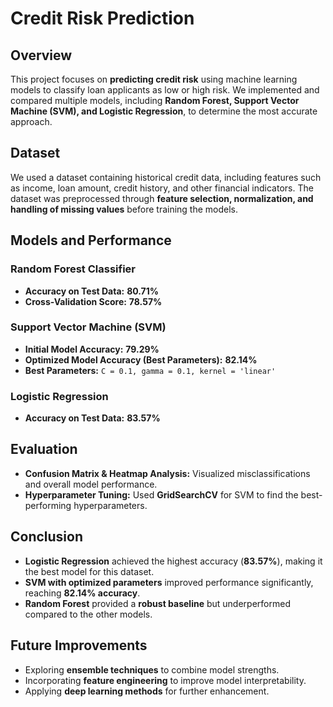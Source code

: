 # Credit Risk Prediction  

## Overview  
This project focuses on **predicting credit risk** using machine learning models to classify loan applicants as low or high risk. We implemented and compared multiple models, including **Random Forest, Support Vector Machine (SVM), and Logistic Regression**, to determine the most accurate approach.  

## Dataset  
We used a dataset containing historical credit data, including features such as income, loan amount, credit history, and other financial indicators. The dataset was preprocessed through **feature selection, normalization, and handling of missing values** before training the models.  

## Models and Performance  

### **Random Forest Classifier**  
- **Accuracy on Test Data:** **80.71%**  
- **Cross-Validation Score:** **78.57%**  

### **Support Vector Machine (SVM)**  
- **Initial Model Accuracy:** **79.29%**  
- **Optimized Model Accuracy (Best Parameters):** **82.14%**  
- **Best Parameters:** `C = 0.1, gamma = 0.1, kernel = 'linear'`  

### **Logistic Regression**  
- **Accuracy on Test Data:** **83.57%**  

## Evaluation  
- **Confusion Matrix & Heatmap Analysis:** Visualized misclassifications and overall model performance.  
- **Hyperparameter Tuning:** Used **GridSearchCV** for SVM to find the best-performing hyperparameters.  

## Conclusion  
- **Logistic Regression** achieved the highest accuracy (**83.57%**), making it the best model for this dataset.  
- **SVM with optimized parameters** improved performance significantly, reaching **82.14% accuracy**.  
- **Random Forest** provided a **robust baseline** but underperformed compared to the other models.  

## Future Improvements  
- Exploring **ensemble techniques** to combine model strengths.  
- Incorporating **feature engineering** to improve model interpretability.  
- Applying **deep learning methods** for further enhancement.  
